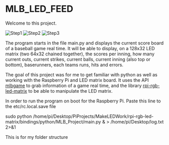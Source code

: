 # MLB_LED_FEED
Welcome to this project.

![Step1](https://i.imgur.com/tskKKh1.jpg)
![Step2](https://i.imgur.com/pOaNdky.jpg)
![Step3](https://i.imgur.com/q7W4BqL.jpg)


The program starts in the file main.py and displays the current score board of a baseball game real time. It will be able to display, on a 128x32 LED matrix (two 64x32 chained together), the scores per inning, how many current outs, current strikes, current balls, current inning (also top or bottom), baserunners, each teams runs, hits and errors.


The goal of this project was for me to get familiar with python as well as working with the Raspberry Pi and LED matrix board. It uses the API [mlbgame](https://github.com/panzarino/mlbgame/tree/master/mlbgame) to grab information of a game real time, and the library [rpi-rgb-led-matrix](https://github.com/hzeller/rpi-rgb-led-matrix) to be able to manipulate the LED matrix.

In order to run the program on boot for the Raspberry Pi. Paste this line to the etc/rc.local.save file 

sudo python /home/pi/Desktop/PiProjects/MakeLEDWork/rpi-rgb-led-matrix/bindings/python/MLB_Project/main.py & > /home/pi/Desktop/log.txt 2>&1

This is for my folder structure

